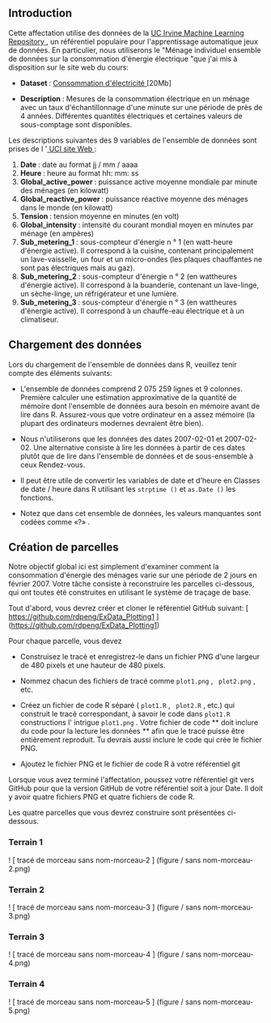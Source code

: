 ##  Introduction

Cette affectation utilise des données de
la <a href="http://archive.ics.uci.edu/ml/"> UC Irvine Machine
Learning Repository </a>, un référentiel populaire pour l'apprentissage automatique
jeux de données. En particulier, nous utiliserons le "Ménage individuel
ensemble de données sur la consommation d'énergie électrique "que j'ai mis à disposition sur
le site web du cours:


* <b> Dataset </b>: <a href="https://d396qusza40orc.cloudfront.net/exdata%2Fdata%2Fhousehold_power_consumption.zip"> Consommation d'électricité </a> [20Mb]

* <b> Description </b>: Mesures de la consommation électrique en
un ménage avec un taux d'échantillonnage d'une minute sur une période de près de
4 années. Différentes quantités électriques et certaines valeurs de sous-comptage
sont disponibles.


Les descriptions suivantes des 9 variables de l'ensemble de données sont prises
de
l '<a href="https://archive.ics.uci.edu/ml/datasets/Individual+household+electric+power+consumption"> UCI
site Web </a>:

<ol>
<li> <b> Date </b>: date au format jj / mm / aaaa </li>
<li> <b> Heure </b>: heure au format hh: mm: ss </li>
<li> <b> Global_active_power </b>: puissance active moyenne mondiale par minute des ménages (en kilowatt) </li>
<li> <b> Global_reactive_power </b>: puissance réactive moyenne des ménages dans le monde (en kilowatt) </li>
<li> <b> Tension </b>: tension moyenne en minutes (en volt) </li>
<li> <b> Global_intensity </b>: intensité du courant mondial moyen en minutes par ménage (en ampères) </li>
<li> <b> Sub_metering_1 </b>: sous-compteur d'énergie n ° 1 (en watt-heure d'énergie active). Il correspond à la cuisine, contenant principalement un lave-vaisselle, un four et un micro-ondes (les plaques chauffantes ne sont pas électriques mais au gaz). </li>
<li> <b> Sub_metering_2 </b>: sous-compteur d'énergie n ° 2 (en wattheures d'énergie active). Il correspond à la buanderie, contenant un lave-linge, un sèche-linge, un réfrigérateur et une lumière. </li>
<li> <b> Sub_metering_3 </b>: sous-compteur d'énergie n ° 3 (en wattheures d'énergie active). Il correspond à un chauffe-eau électrique et à un climatiseur. </li>
</ol>

##  Chargement des données





Lors du chargement de l'ensemble de données dans R, veuillez tenir compte des éléments suivants:

* L'ensemble de données comprend 2 075 259 lignes et 9 colonnes. Première
calculer une estimation approximative de la quantité de mémoire dont l'ensemble de données aura besoin
en mémoire avant de lire dans R. Assurez-vous que votre ordinateur en a assez
mémoire (la plupart des ordinateurs modernes devraient être bien).

* Nous n'utiliserons que les données des dates 2007-02-01 et
2007-02-02. Une alternative consiste à lire les données à partir de ces dates
plutôt que de lire dans l'ensemble de données et de sous-ensemble à ceux
Rendez-vous.

* Il peut être utile de convertir les variables de date et d'heure en
Classes de date / heure dans R utilisant les `strptime ()` et `as.Date ()`
les fonctions.

* Notez que dans cet ensemble de données, les valeurs manquantes sont codées comme «?» .


##  Création de parcelles

Notre objectif global ici est simplement d'examiner comment la consommation d'énergie des ménages
varie sur une période de 2 jours en février 2007. Votre tâche consiste à
reconstruire les parcelles ci-dessous, qui ont toutes été construites
en utilisant le système de traçage de base.

Tout d'abord, vous devrez créer et cloner le référentiel GitHub suivant:
[ https://github.com/rdpeng/ExData_Plotting1 ] (https://github.com/rdpeng/ExData_Plotting1)


Pour chaque parcelle, vous devez

* Construisez le tracé et enregistrez-le dans un fichier PNG d'une largeur de 480
pixels et une hauteur de 480 pixels.

* Nommez chacun des fichiers de tracé comme `plot1.png` , ` plot2.png` , etc.

* Créez un fichier de code R séparé ( `plot1.R` , ` plot2.R` , etc.) qui
construit le tracé correspondant, à savoir le code dans `plot1.R` constructions
l' intrigue `plot1.png` . Votre fichier de code ** doit inclure du code pour la lecture
les données ** afin que le tracé puisse être entièrement reproduit. Tu devrais aussi
inclure le code qui crée le fichier PNG.

* Ajoutez le fichier PNG et le fichier de code R à votre référentiel git

Lorsque vous avez terminé l'affectation, poussez votre référentiel git vers
GitHub pour que la version GitHub de votre référentiel soit à jour
Date. Il doit y avoir quatre fichiers PNG et quatre fichiers de code R.


Les quatre parcelles que vous devrez construire sont présentées ci-dessous. 


###  Terrain 1


! [ tracé de morceau sans nom-morceau-2 ] (figure / sans nom-morceau-2.png)


###  Terrain 2

! [ tracé de morceau sans nom-morceau-3 ] (figure / sans nom-morceau-3.png)


###  Terrain 3

! [ tracé de morceau sans nom-morceau-4 ] (figure / sans nom-morceau-4.png)


###  Terrain 4

! [ tracé de morceau sans nom-morceau-5 ] (figure / sans nom-morceau-5.png)
